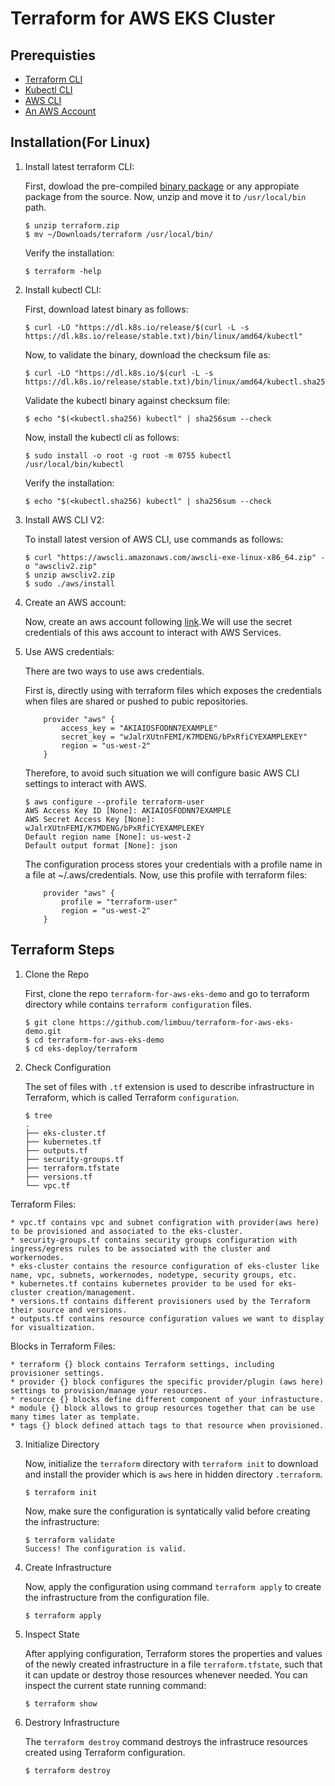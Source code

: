 # Terraform for AWS EKS Cluster

## Prerequisties
* [Terraform CLI](https://learn.hashicorp.com/tutorials/terraform/install-cli?in=terraform/aws-get-started)
* [Kubectl CLI](https://kubernetes.io/docs/tasks/tools/) 
* [AWS CLI](https://docs.aws.amazon.com/cli/latest/userguide/install-cliv2.html)
* [An AWS Account](https://aws.amazon.com/free/?all-free-tier.sort-by=item.additionalFields.SortRank&all-free-tier.sort-order=asc&awsf.Free%20Tier%20Types=*all&awsf.Free%20Tier%20Categories=*all)

## Installation(For Linux)
1. Install latest terraform CLI:

    First, dowload the pre-compiled [binary package](https://www.terraform.io/downloads.html) or any appropiate package from the source. Now, unzip and move it to `/usr/local/bin` path.
    ```
    $ unzip terraform.zip
    $ mv ~/Downloads/terraform /usr/local/bin/
    ```
    Verify the installation:
    ```
    $ terraform -help
    ```
2. Install kubectl CLI:

    First, download latest binary as follows:
    ```
    $ curl -LO "https://dl.k8s.io/release/$(curl -L -s https://dl.k8s.io/release/stable.txt)/bin/linux/amd64/kubectl"
    ```
    Now, to validate the binary, download the checksum file as:
    ```
    $ curl -LO "https://dl.k8s.io/$(curl -L -s https://dl.k8s.io/release/stable.txt)/bin/linux/amd64/kubectl.sha256"

    ```
    Validate the kubectl binary against checksum file:
    ```
    $ echo "$(<kubectl.sha256) kubectl" | sha256sum --check
    ```

    Now, install the kubectl cli as follows:
    ```
    $ sudo install -o root -g root -m 0755 kubectl /usr/local/bin/kubectl
    ```
    Verify the installation:
    ```
    $ echo "$(<kubectl.sha256) kubectl" | sha256sum --check
    ```

3. Install AWS CLI V2:

    To install latest version of AWS CLI, use commands as follows:
    ```
    $ curl "https://awscli.amazonaws.com/awscli-exe-linux-x86_64.zip" -o "awscliv2.zip"
    $ unzip awscliv2.zip
    $ sudo ./aws/install
    ```
3. Create an AWS account:

    Now, create an aws account following [link](https://aws.amazon.com/free/?all-free-tier.sort-by=item.additionalFields.SortRank&all-free-tier.sort-order=asc&awsf.Free%20Tier%20Types=*all&awsf.Free%20Tier%20Categories=*all).We will use the secret credentials of this aws account to interact with AWS Services.

4. Use AWS credentials:

    There are two ways to use aws credentials. 

    First is, directly using with terraform files which exposes the credentials when files are shared or pushed to pubic repositories. 
    ```
        provider "aws" {
            access_key = "AKIAIOSFODNN7EXAMPLE"
            secret_key = "wJalrXUtnFEMI/K7MDENG/bPxRfiCYEXAMPLEKEY"
            region = "us-west-2"
        }
    ```
    Therefore, to avoid such situation we will configure basic AWS CLI settings to interact with AWS.
    ```
    $ aws configure --profile terraform-user
    AWS Access Key ID [None]: AKIAIOSFODNN7EXAMPLE
    AWS Secret Access Key [None]: wJalrXUtnFEMI/K7MDENG/bPxRfiCYEXAMPLEKEY
    Default region name [None]: us-west-2
    Default output format [None]: json

    ```
    The configuration process stores your credentials with a profile name in a file at ~/.aws/credentials. Now, use this profile with terraform files:
    ```
        provider "aws" {
            profile = "terraform-user"
            region = "us-west-2"
        }
    ```

## Terraform Steps
1. Clone the Repo

    First, clone the repo `terraform-for-aws-eks-demo` and go to terraform directory while contains `terraform configuration` files.
    ```
    $ git clone https://github.com/limbuu/terraform-for-aws-eks-demo.git
    $ cd terraform-for-aws-eks-demo
    $ cd eks-deploy/terraform
    ```
2. Check Configuration 

    The set of files with `.tf` extension is used to describe infrastructure in Terraform, which is called Terraform `configuration`. 
    ```
    $ tree
    .
    ├── eks-cluster.tf
    ├── kubernetes.tf
    ├── outputs.tf
    ├── security-groups.tf
    ├── terraform.tfstate
    ├── versions.tf
    └── vpc.tf
    ```
Terraform Files:

    * vpc.tf contains vpc and subnet configration with provider(aws here) to be provisioned and associated to the eks-cluster.
    * security-groups.tf contains security groups configuration with ingress/egress rules to be associated with the cluster and workernodes.
    * eks-cluster contains the resource configuration of eks-cluster like name, vpc, subnets, workernodes, nodetype, security groups, etc.
    * kubernetes.tf contains kubernetes provider to be used for eks-cluster creation/management.
    * versions.tf contains different provisioners used by the Terraform their source and versions.
    * outputs.tf contains resource configuration values we want to display for visualtization.

Blocks in Terraform Files: 

    * terraform {} block contains Terraform settings, including provisioner settings.
    * provider {} block configures the specific provider/plugin (aws here) settings to provision/manage your resources.
    * resource {} blocks define different component of your infrastucture.
    * module {} block allows to group resources together that can be use many times later as template. 
    * tags {} block defined attach tags to that resource when provisioned.

3. Initialize Directory 
    
    Now, initialize the `terraform` directory with `terraform init` to download and install the provider which is `aws` here in hidden directory `.terraform`.
    ```
    $ terraform init
    ```
    Now, make sure the configuration is syntatically valid before creating the infrastructure:
    ```
    $ terraform validate
    Success! The configuration is valid.

4. Create Infrastructure

    Now, apply the configuration using command `terraform apply` to create the infrastructure from the configuration file.
    ```
    $ terraform apply 
    ```

5. Inspect State
    
    After applying configuration, Terraform stores the properties and values of the newly created infrastructure in a file `terraform.tfstate`, such that it can update or destroy those resources whenever needed. You can inspect the current state running command:

    ```
    $ terraform show
    ```

6. Destrory Infrastructure

    The `terraform destroy` command destroys the infrastruce resources created using Terraform configuration. 
    ```
    $ terraform destroy 
    ```
